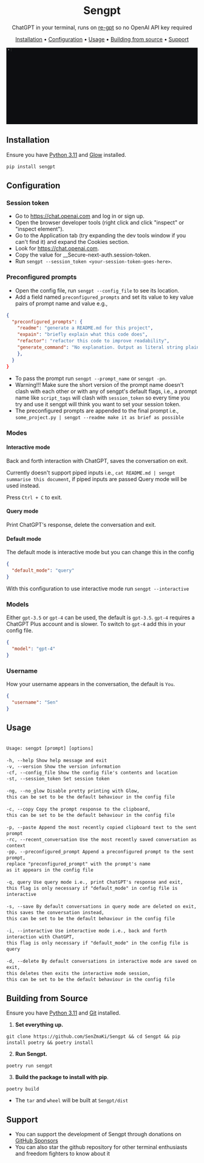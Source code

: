 <h1 align="center">
 Sengpt
</h1>
<p align="center">
  ChatGPT in your terminal, runs on  
  <a href="https://github.com/Zai-Kun/reverse-engineered-chatgpt">re-gpt</a> so no OpenAI API key required
</p>
<p align="center">
<p align="center">
  <a href="#installation">Installation</a> •
  <a href="#configuration">Configuration</a> •
  <a href="#usage">Usage</a> •
  <a href="#building-from-source">Building from source</a> •
  <a href="#support">Support</a>
</p>

<img align="center" src="https://raw.githubusercontent.com/SenZmaKi/Sengpt/master/.github/assets/demo.gif" alt="demo">

## Installation

Ensure you have [Python 3.11](https://www.python.org/downloads/release/python-3111) and [Glow](https://github.com/charmbracelet/glow) installed.

```bash
pip install sengpt
```

## Configuration

### Session token

- Go to https://chat.openai.com and log in or sign up.
- Open the browser developer tools (right click and click "inspect" or "inspect element").
- Go to the Application tab (try expanding the dev tools window if you can't find it) and expand the Cookies section.
- Look for https://chat.openai.com.
- Copy the value for \_\_Secure-next-auth.session-token.
- Run `sengpt --session_token <your-session-token-goes-here>`.

### Preconfigured prompts

- Open the config file, run `sengpt --config_file` to see its location.
- Add a field named `preconfigured_prompts` and set its value to key value pairs of prompt name and value e.g.,

````json
{
  "preconfigured_prompts": {
    "readme": "generate a README.md for this project",
    "expain": "briefly explain what this code does",
    "refactor": "refactor this code to improve readability",
    "generate_command": "No explanation. Output as literal string plain text i.e., echo Hello World instead of ```bash\\necho Hello World\\n```. Command as LITERAL string NO Markdown formatting. I want to be able to take your raw output and paste it into my terminal and it just works without me tinkering with it"
    },
  }
}
````

- To pass the prompt run `sengpt --prompt_name` or `sengpt -pn`.
- Warning!!! Make sure the short version of the prompt name doesn't clash with each other or with any of sengpt's default flags, i.e., a prompt name like `script_tags` will clash with `session_token` so every time you try and use it sengpt will think you want to set your session token.
- The preconfigured prompts are appended to the final prompt i.e., `some_project.py | sengpt --readme make it as brief as possible`

### Modes

#### Interactive mode

Back and forth interaction with ChatGPT, saves the conversation on exit.

Currently doesn't support piped inputs i.e., `cat README.md | sengpt summarise this document`, if piped inputs are passed Query mode will be used instead.

Press `Ctrl + C` to exit.

#### Query mode

Print ChatGPT's response, delete the conversation and exit.

#### Default mode

The default mode is interactive mode but you can change this in the config

```json
{
  "default_mode": "query"
}
```

With this configuration to use interactive mode run `sengpt --interactive`

### Models

Either `gpt-3.5` or `gpt-4` can be used, the default is `gpt-3.5`. `gpt-4` requires a ChatGPT Plus account and is slower. To switch to `gpt-4` add this in your config file.

```json
{
  "model": "gpt-4"
}
```

### Username

How your username appears in the conversation, the default is `You`.

```json
{
  "username": "Sen"
}
```

## Usage

```

Usage: sengpt [prompt] [options]

-h, --help Show help message and exit
-v, --version Show the version information
-cf, --config_file Show the config file's contents and location
-st, --session_token Set session token

-ng, --no_glow Disable pretty printing with Glow,
this can be set to be the default behaviour in the config file

-c, --copy Copy the prompt response to the clipboard,
this can be set to be the default behaviour in the config file

-p, --paste Append the most recently copied clipboard text to the sent prompt
-rc, --recent_conversation Use the most recently saved conversation as context
-pp, --preconfigured_prompt Append a preconfigured prompt to the sent prompt,
replace "preconfigured_prompt" with the prompt's name
as it appears in the config file

-q, query Use query mode i.e., print ChatGPT's response and exit,
this flag is only necessary if "default_mode" in config file is interactive

-s, --save By default conversations in query mode are deleted on exit,
this saves the conversation instead,
this can be set to be the default behaviour in the config file

-i, --interactive Use interactive mode i.e., back and forth interaction with ChatGPT,
this flag is only necessary if "default_mode" in the config file is query

-d, --delete By default conversations in interactive mode are saved on exit,
this deletes then exits the interactive mode session,
this can be set to be the default behaviour in the config file

```

## Building from Source

Ensure you have [Python 3.11](https://www.python.org/downloads/release/python-3111) and [Git](https://github.com/git-guides/install-git) installed.

1. **Set everything up.**

```
git clone https://github.com/SenZmaKi/Sengpt && cd Sengpt && pip install poetry && poetry install
```

2. **Run Sengpt.**

```
poetry run sengpt
```

3. **Build the package to install with pip**.

```
poetry build
```

- The `tar` and `wheel` will be built at `Sengpt/dist`

## Support

- You can support the development of Sengpt through donations on [GitHub Sponsors](https://github.com/sponsors/SenZmaKi)
- You can also star the github repository for other terminal enthusiasts and freedom fighters to know about it
